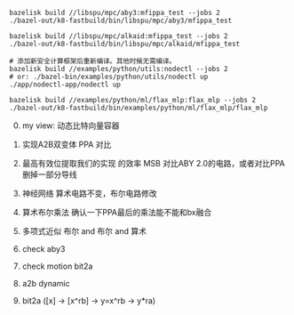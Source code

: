 ```shell
bazelisk build //libspu/mpc/aby3:mfippa_test --jobs 2
./bazel-out/k8-fastbuild/bin/libspu/mpc/aby3/mfippa_test

bazelisk build //libspu/mpc/alkaid:mfippa_test --jobs 2
./bazel-out/k8-fastbuild/bin/libspu/mpc/alkaid/mfippa_test

# 添加新安全计算框架后重新编译。其他时候无需编译。
bazelisk build //examples/python/utils:nodectl --jobs 2
# or: ./bazel-bin/examples/python/utils/nodectl up
./app/nodectl-app/nodectl up

bazelisk build //examples/python/ml/flax_mlp:flax_mlp --jobs 2
./bazel-out/k8-fastbuild/bin/examples/python/ml/flax_mlp/flax_mlp
```

0. my view: 动态比特向量容器
1. 实现A2B双变体                              PPA 对比
2. 最高有效位提取我们的实现 的效率              MSB 对比ABY 2.0的电路，或者对比PPA 删掉一部分导线
3. 神经网络 算术电路不变，布尔电路修改          
4. 算术布尔乘法                               确认一下PPA最后的乘法能不能和bx融合
5. 多项式近似                                 布尔 and 布尔 and 算术


0. check aby3
1. check motion bit2a
2. a2b dynamic
3. bit2a ([x] -> [x^rb] -> y=x^rb -> y*ra)